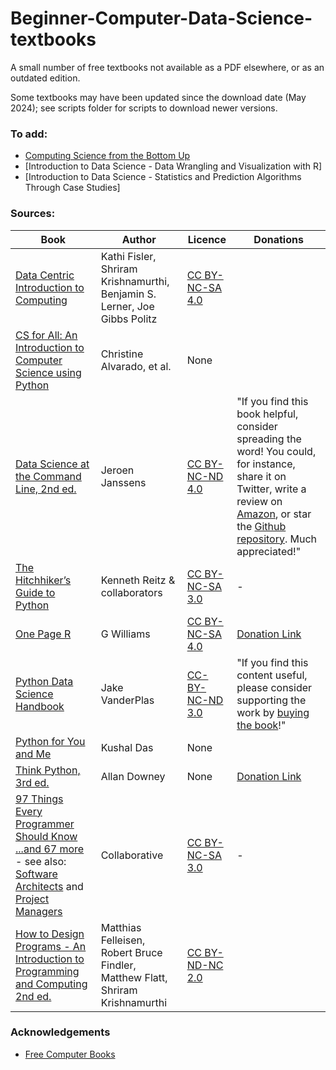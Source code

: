 # Beginner-Computer-Data-Science-textbooks
A small number of free textbooks not available as a PDF elsewhere, or as an outdated edition.

Some textbooks may have been updated since the download date (May 2024); see scripts folder for scripts to download newer versions.

### To add:
- [Computing Science from the Bottom Up](https://www.bottomupcs.com)
- [Introduction to Data Science - Data Wrangling and Visualization with R]
- [Introduction to Data Science - Statistics and Prediction Algorithms Through Case Studies]

### Sources:
|Book|Author|Licence|Donations|
|----|------|-------|---------|
|[Data Centric Introduction to Computing](https://dcic-world.org/)|Kathi Fisler, Shriram Krishnamurthi, Benjamin S. Lerner, Joe Gibbs Politz|[CC BY-NC-SA 4.0](https://creativecommons.org/licenses/by-nc-sa/4.0/)||
|[CS for All: An Introduction to Computer Science using Python](https://web.archive.org/web/20190910144836/https://www.cs.hmc.edu/csforallbook/Introduction/Introduction.html)|Christine Alvarado, et al.|None||
|[Data Science at the Command Line, 2nd ed.](https://jeroenjanssens.com/dsatcl/)|Jeroen Janssens|[CC BY-NC-ND 4.0](https://creativecommons.org/licenses/by-nc-nd/4.0/)|"If you find this book helpful, consider spreading the word! You could, for instance, share it on Twitter, write a review on [Amazon](https://www.amazon.com/Data-Science-Command-Line-Explore-dp-1492087912/dp/1492087912), or star the [Github repository](https://github.com/jeroenjanssens/data-science-at-the-command-line). Much appreciated!"|
|[The Hitchhiker’s Guide to Python](https://docs.python-guide.org/)|Kenneth Reitz & collaborators|[CC BY-NC-SA 3.0](https://creativecommons.org/licenses/by-nc-sa/3.0/)|-|
|[One Page R](https://togaware.com/onepager.html)|G Williams|[CC BY-NC-SA 4.0](https://creativecommons.org/licenses/by-nc-sa/4.0/)|[Donation Link](https://www.paypal.com/webapps/shoppingcart?flowlogging_id=f680524b8a0a8&mfid=1717449608856_f680524b8a0a8#/checkout/openButton)|
|[Python Data Science Handbook](https://jakevdp.github.io/PythonDataScienceHandbook)|Jake VanderPlas|[CC-BY-NC-ND 3.0](https://creativecommons.org/licenses/by-nc-nd/3.0/us/legalcode)|"If you find this content useful, please consider supporting the work by [buying the book](http://shop.oreilly.com/product/0636920034919.do)!"|
|[Python for You and Me](https://pymbook.readthedocs.io/en/latest/)|Kushal Das|None||
|[Think Python, 3rd ed.](https://allendowney.github.io/ThinkPython/)|Allan Downey|None|[Donation Link](https://www.paypal.com/webapps/shoppingcart?flowlogging_id=f64639802d5cf&mfid=1717449721982_f64639802d5cf#/checkout/openButton)|
|[97 Things Every Programmer Should Know](https://github.com/97-things/97-things-every-programmer-should-know) [...and 67 more](https://web.archive.org/web/20180306024034/http://programmer.97things.oreilly.com/wiki/index.php/Other_Edited_Contributions) - see also: [Software Architects](https://web.archive.org/web/20180306024034/http://oreilly.com/catalog/9780596522698/) and [Project Managers](https://web.archive.org/web/20180306024034/http://oreilly.com/catalog/9780596804169/)|Collaborative|[CC BY-NC-SA 3.0](http://creativecommons.org/licenses/by-nc-sa/3.0/)|-|
|[How to Design Programs - An Introduction to Programming and Computing 2nd ed.](http://htdp.org)|Matthias Felleisen, Robert Bruce Findler, Matthew Flatt, Shriram Krishnamurthi|[CC BY-ND-NC 2.0](http://creativecommons.org/licenses/by-nc-nd/2.0/legalcode)|

### Acknowledgements
- [Free Computer Books](https://freecomputerbooks.com/CS-for-All.html)
